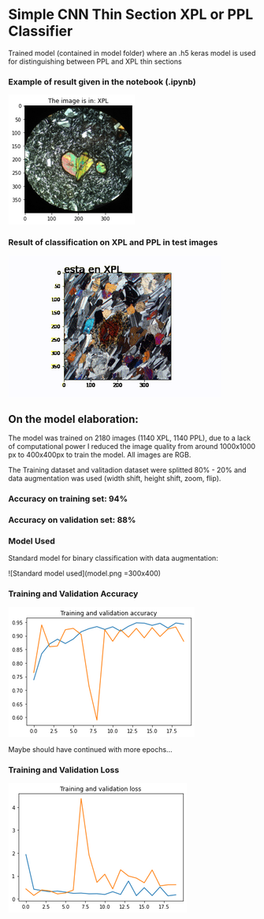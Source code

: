 # Simple CNN Thin Section XPL or PPL Classifier
 
Trained model (contained in model folder) where an .h5 keras model is used for distinguishing between PPL and XPL thin sections

### Example of result given in the notebook (.ipynb)

![Classified XPL heart](result1.png)

### Result of classification on XPL and PPL in test images

![Clasification of all images in testimgs folder](animation.gif)

## On the model elaboration:

The model was trained on 2180 images (1140 XPL, 1140 PPL), due to a lack of computational power I reduced the image quality from around 1000x1000 px to 400x400px to train the model. All images are RGB.

The Training dataset and valitadion dataset were splitted 80% - 20% and data augmentation was used (width shift, height shift, zoom, flip).

### Accuracy on training set: 94%
### Accuracy on validation set: 88%

### Model Used

Standard model for binary classification with data augmentation:

![Standard model used](model.png =300x400)


### Training and Validation Accuracy
![Matplotlib graph with train and val acc](trainvalacc.png)

Maybe should have continued with more epochs... 

### Training and Validation Loss
![Matplotlib graph with train and val loss](trainvalloss.png)




